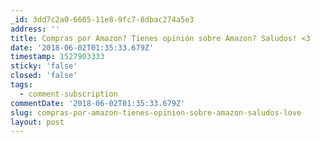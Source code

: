 ```yaml
---
_id: 3dd7c2a0-6605-11e8-9fc7-8dbac274a5e3
address: ''
title: Compras por Amazon? Tienes opinión sobre Amazon? Saludos! <3
date: '2018-06-02T01:35:33.679Z'
timestamp: 1527903333
sticky: 'false'
closed: 'false'
tags:
  - comment-subscription
commentDate: '2018-06-02T01:35:33.679Z'
slug: compras-por-amazon-tienes-opinion-sobre-amazon-saludos-love
layout: post
---
```

 
